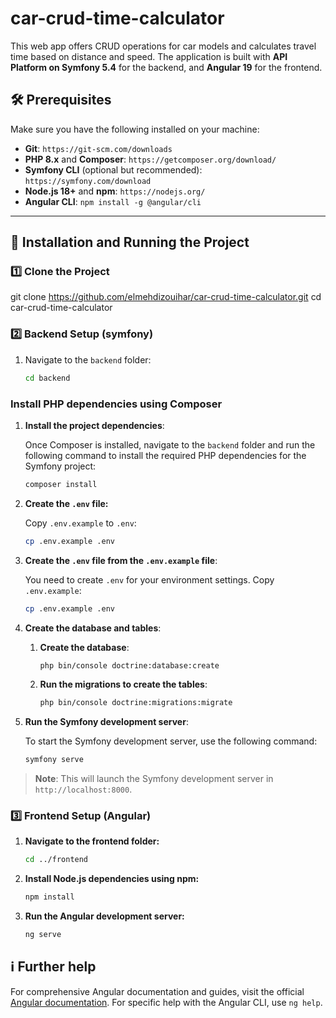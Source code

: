 # car-crud-time-calculator

This web app offers CRUD operations for car models and calculates travel time based on distance and speed. The application is built with **API Platform on Symfony 5.4** for the backend, and **Angular 19** for the frontend.

## 🛠️ Prerequisites

Make sure you have the following installed on your machine:

- **Git**: `https://git-scm.com/downloads`
- **PHP 8.x** and **Composer**: `https://getcomposer.org/download/`
- **Symfony CLI** (optional but recommended): `https://symfony.com/download`
- **Node.js 18+** and **npm**: `https://nodejs.org/`
- **Angular CLI**: `npm install -g @angular/cli`

---

## 🚀 Installation and Running the Project

### 1️⃣ Clone the Project

git clone https://github.com/elmehdizouihar/car-crud-time-calculator.git
cd car-crud-time-calculator

### 2️⃣ Backend Setup (symfony)

1. Navigate to the `backend` folder:

   ```sh
   cd backend

### Install PHP dependencies using Composer


1. **Install the project dependencies**:

   Once Composer is installed, navigate to the `backend` folder and run the following command to install the required PHP dependencies for the Symfony project:

   ```sh
   composer install

2. **Create the `.env` file:**

    Copy `.env.example` to `.env`:

    ```sh
    cp .env.example .env
    ```
3. **Create the `.env` file from the `.env.example` file**:

   You need to create `.env` for your environment settings. Copy `.env.example`:

   ```sh
   cp .env.example .env

4. **Create the database and tables**:


   1. **Create the database**:

      ```sh
      php bin/console doctrine:database:create
      ```

   2. **Run the migrations to create the tables**:

      ```sh
      php bin/console doctrine:migrations:migrate
      ```

5. **Run the Symfony development server**:

   To start the Symfony development server, use the following command:

   ```sh
   symfony serve

> **Note**: This will launch the Symfony development server in `http://localhost:8000`.

### 3️⃣ Frontend Setup (Angular)

1. **Navigate to the frontend folder:**

   ```sh
   cd ../frontend
   ```

2. **Install Node.js dependencies using npm:**

   ```sh
   npm install
   ```

3. **Run the Angular development server:**

   ```sh
   ng serve
    ```
## ℹ️ Further help

For comprehensive Angular documentation and guides, visit the official [Angular documentation](https://angular.dev/). For specific help with the Angular CLI, use `ng help`.
